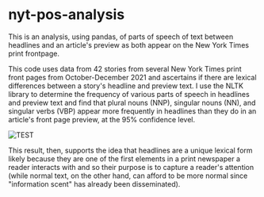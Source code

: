 # nyt-pos-analysis
This is an analysis, using pandas, of parts of speech of text between headlines and an article's preview as both appear on the New York Times print frontpage.

This code uses data from 42 stories from several New York Times print front pages from October-December 2021 and ascertains if there are lexical differences between a story's headline and preview text. I use the NLTK library to determine the frequency of various parts of speech in headlines and preview text and find that plural nouns (NNP), singular nouns (NN), and singular verbs (VBP) appear more frequently in headlines than they do in an article's front page preview, at the 95% confidence level.

![TEST](https://i.ibb.co/3cNbXkv/graphic-noalpha.png)

This result, then, supports the idea that headlines are a unique lexical form likely because they are one of the first elements in a print newspaper a reader interacts with and so their purpose is to capture a reader's attention (while normal text, on the other hand, can afford to be more normal since "information scent" has already been disseminated).
